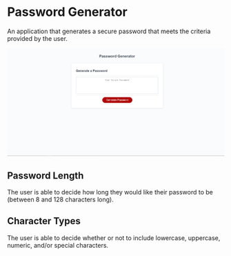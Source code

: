 # Password Generator
An application that generates a secure password that meets the criteria provided by the user.

<img src="./assets/images/pass-gen-sc.png" />

## Password Length
The user is able to decide how long they would like their password to be (between 8 and 128 characters long).

## Character Types
The user is able to decide whether or not to include lowercase, uppercase, numeric, and/or special characters.